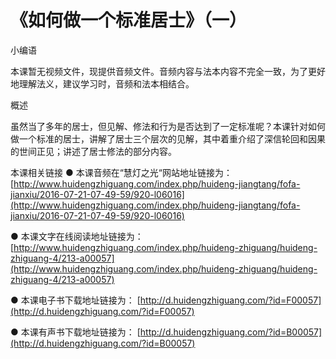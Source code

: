 # 《如何做一个标准居士》（一）



小编语

本课暂无视频文件，现提供音频文件。音频内容与法本内容不完全一致，为了更好地理解法义，建议学习时，音频和法本相结合。

概述

虽然当了多年的居士，但见解、修法和行为是否达到了一定标准呢？本课针对如何做一个标准的居士，讲解了居士三个层次的见解，其中着重介绍了深信轮回和因果的世间正见；讲述了居士修法的部分内容。

本课相关链接 ● 本课音频在“慧灯之光“网站地址链接为： [http://www.huidengzhiguang.com/index.php/huideng-jiangtang/fofa-jianxiu/2016-07-21-07-49-59/920-l06016](http://www.huidengzhiguang.com/index.php/huideng-jiangtang/fofa-jianxiu/2016-07-21-07-49-59/920-l06016)

● 本课文字在线阅读地址链接为： [http://www.huidengzhiguang.com/index.php/huideng-zhiguang/huideng-zhiguang-4/213-a00057](http://www.huidengzhiguang.com/index.php/huideng-zhiguang/huideng-zhiguang-4/213-a00057)

● 本课电子书下载地址链接为： [http://d.huidengzhiguang.com/?id=F00057](http://d.huidengzhiguang.com/?id=F00057)

● 本课有声书下载地址链接为： [http://d.huidengzhiguang.com/?id=B00057](http://d.huidengzhiguang.com/?id=B00057)

